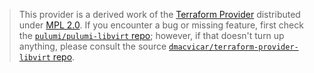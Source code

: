 > This provider is a derived work of the [Terraform Provider](https://github.com/dmacvicar/terraform-provider-libvirt)
> distributed under [MPL 2.0](https://www.mozilla.org/en-US/MPL/2.0/). If you encounter a bug or missing feature,
> first check the [`pulumi/pulumi-libvirt` repo](https://github.com/pulumi/pulumi-libvirt/issues); however, if that doesn't turn up anything,
> please consult the source [`dmacvicar/terraform-provider-libvirt` repo](https://github.com/dmacvicar/terraform-provider-libvirt/issues).